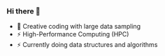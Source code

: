 ### Hi there 👋

- 🌱 Creative coding with large data sampling 
- ⚡ High-Performance Computing (HPC)
- ⚡ Currently doing data structures and algorithms

